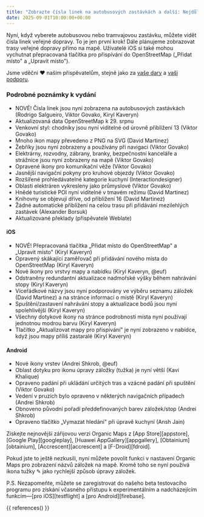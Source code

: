```yaml
---
title: "Zobrazte čísla linek na autobusových zastávkách a další: Nejdůležitější funkce zářijového vydání"
date: 2025-09-01T10:00:00+00:00
---
```


Nyní, když vyberete autobusovou nebo tramvajovou zastávku, můžete vidět čísla linek veřejné dopravy. To je jen první krok! Dále plánujeme zobrazovat trasy veřejné dopravy přímo na mapě. Uživatelé iOS si také mohou vychutnat přepracovaná tlačítka pro přispívání do OpenStreetMap („Přidat místo" a „Upravit místo").

Jsme vděčni ❤️ našim přispěvatelům, stejně jako za [vaše dary](@/donate/index.md) a [vaši podporu](@/contribute/index.md).

### Podrobné poznámky k vydání

- NOVÉ! Čísla linek jsou nyní zobrazena na autobusových zastávkách (Rodrigo Salgueiro, Viktor Govako, Kiryl Kaveryn)
- Aktualizovaná data OpenStreetMap k 29. srpnu
- Venkovní styl: chodníky jsou nyní viditelné od úrovně přiblížení 13 (Viktor Govako)
- Mnoho ikon mapy převedeno z PNG na SVG (David Martinez)
- Žebříky jsou nyní zobrazeny a používány při navigaci (Viktor Govako)
- Elektrárny, rozvodny, zábrany, branky, bezpečnostní kanceláře a strážnice jsou nyní zobrazeny na mapě (Viktor Govako)
- Opravené ikony pro komunikační věže (Viktor Govako)
- Jasnější navigační pokyny pro kruhové objezdy (Viktor Govako)
- Rozšířené prohledávatelné kategorie kuchyní (Interactiondesigner)
- Oblasti elektráren vykresleny jako průmyslové (Viktor Govako)
- Hnědé turistické POI nyní viditelné v tmavém režimu (David Martinez)
- Knihovny se objevují dříve, od přiblížení 16 (David Martinez)
- Žádné automatické přiblížení na celou trasu při přidávání mezilehlých zastávek (Alexander Borsuk)
- Aktualizované překlady (přispěvatelé Weblate)

#### iOS
- NOVÉ! Přepracovaná tlačítka „Přidat místo do OpenStreetMap" a „Upravit místo" (Kiryl Kaveryn)
- Opravený skákající zaměřovač při přidávání nového místa do OpenStreetMap (Kiryl Kaveryn)
- Nové ikony pro vrstvy mapy a nabídku (Kiryl Kaveryn, @euf)
- Odstraněny redundantní aktualizace nadmořské výšky během nahrávání stopy (Kiryl Kaveryn)
- Víceřádkové názvy jsou nyní podporovány ve výběru seznamu záložek (David Martinez) a na stránce informací o místě (Kiryl Kaveryn)
- Spuštění/zastavení nahrávání stopy a aktualizace bodů jsou nyní spolehlivější (Kiryl Kaveryn)
- Všechny dotykové ikony na stránce podrobností místa nyní používají jednotnou modrou barvu (Kiryl Kaveryn)
- Tlačítko „Aktualizovat mapy pro přispívání" je nyní zobrazeno v nabídce, když jsou mapy příliš zastaralé (Kiryl Kaveryn)

#### Android
- Nové ikony vrstev (Andrei Shkrob, @euf)
- Oblast dotyku pro ikonu úpravy záložky (tužka) je nyní větší (Kavi Khalique)
- Opraveno padání při ukládání určitých tras a vzácné padání při spuštění (Viktor Govako)
- Vedení v pruzích bylo opraveno v některých navigačních případech (Andrei Shkrob)
- Obnoveno původní pořadí předdefinovaných barev záložek/stop (Andrei Shkrob)
- Opraveno tlačítko „Vymazat hledání" při úpravě kuchyní (Ansh Jain)

Získejte nejnovější zářijovou verzi Organic Maps z [App Store][appstore], [Google Play][googleplay], [Huawei AppGallery][appgallery], [Obtainium][obtainium], [Accrescent][accrescent] a [F-Droid][fdroid].

Pokud jste to ještě nezkusili, nyní můžete povolit funkci v nastavení Organic Maps pro zobrazení názvů záložek na mapě. Kromě toho se nyní používá ikona tužky ✎ jako rychlejší způsob úpravy záložek.

P.S. Nezapomeňte, můžete se zaregistrovat do našeho beta testovacího programu pro získání včasného přístupu k experimentálním a nadcházejícím funkcím—[pro iOS][testflight] a [pro Android][firebase].

{{ references() }}
